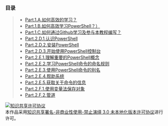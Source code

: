 ### 目录

> - [Part.1.A.如何高效的学习？](Part.1.A.study.efficiently.ipynb)
> - [Part.1.B.如何高效学习PowerShell？）](Part.1.B.how.to.learn.powershell.ipynb)
> - [Part.1.C.如何通过Github学习及参与本教程编写？](Part.1.C.learn.and.contribute.this.tutorial.via.Github.ipynb)
> - [Part.2.D.1.认识PowerShell](Part.2.D.1.what.is.powershell.ipynb)
> - [Part.2.D.2.安装PowerShell](Part.2.D.2.install.powershell.ipynb)
> - [Part.2.D.3.开始使用PowerShell控制台](Part.2.D.3.start.with.powershell.consol.ipynb)
> - [Part.2.E.1.理解重要的PowerShell概念](Part.2.E.1.important.powershell.concepts.ipynb)
> - [Part.2.E.2.学习PowerShell命令的命名规则](Part.2.E.2.command.names.ipynb)
> - [Part.2.E.3.使用PowerShell命令的别名](Part.2.E.3.command.alias.ipynb)
> - [Part.2.E.4.帮助系统](Part.2.E.4.help.system.ipynb)
> - [Part.2.E.5.获取关于命令的信息](Part.2.E.5.help.system.ipynb)
> - [Part.2.F.1.使用变量法保存对象](Part.2.F.1.help.system.ipynb)
> - [Part.2.F.2.管道](Part.2.F.2.pipelines.ipynb)


<a rel="license" href="http://creativecommons.org/licenses/by-nc-nd/3.0/"><img alt="知识共享许可协议" style="border-width:0" src="https://i.creativecommons.org/l/by-nc-nd/3.0/88x31.png" /></a><br />本作品采用<a rel="license" href="http://creativecommons.org/licenses/by-nc-nd/3.0/">知识共享署名-非商业性使用-禁止演绎 3.0 未本地化版本许可协议</a>进行许可。
